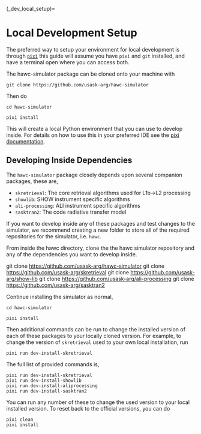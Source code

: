 (_dev_local_setup)=
# Local Development Setup

The preferred way to setup your environment for local development is through [`pixi`](https://pixi.sh/latest/)
this guide will assume you have `pixi` and `git` installed, and have a terminal open where you can access both.

The hawc-simulator package can be cloned onto your machine with

```{code}
git clone https://github.com/usask-arg/hawc-simulator
```

Then do

```{code}
cd hawc-simulator

pixi install
```

This will create a local Python environment that you can use to develop inside.  For details on how to use
this in your preferred IDE see the [pixi documentation](https://pixi.sh/latest/).

## Developing Inside Dependencies
The `hawc-simulator` package closely depends upon several companion packages, these are,

- `skretrieval`: The core retrieval algorithms used for L1b->L2 processing
- `showlib`: SHOW instrument specific algorithms 
- `ali-processing`: ALI instrument specific algorithms
- `sasktran2`: The code radiative transfer model

If you want to develop inside any of these packages and test changes to the simulator, we recommend creating
a new folder to store all of the required repositories for the simulator, i.e. `hawc`.

From inside the hawc directory, clone the the hawc simulator repository and any of the dependencies you want to develop inside.

git clone https://github.com/usask-arg/hawc-simulator
git clone https://github.com/usask-arg/skretrieval
git clone https://github.com/usask-arg/show-lib
git clone https://github.com/usask-arg/ali-processing
git clone https://github.com/usask-arg/sasktran2


Continue installing the simulator as normal,

```{code}
cd hawc-simulator

pixi install
```

Then additional commands can be run to change the installed version of each of these packages to your locally cloned version.
For example, to change the version of `skretrieval` used to your own local installation, run

```{code}
pixi run dev-install-skretrieval
```

The full list of provided commands is,

```{code}
pixi run dev-install-skretrieval
pixi run dev-install-showlib
pixi run dev-install-aliprocessing
pixi run dev-install-sasktran2
```

You can run any number of these to change the used version to your local installed version.  To reset
back to the official versions, you can do

```{code}
pixi clean
pixi install
```